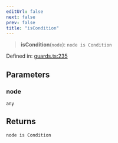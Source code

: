```yaml
---
editUrl: false
next: false
prev: false
title: "isCondition"
---
```


> **isCondition**(`node`): `node is Condition`

Defined in: [guards.ts:235](https://github.com/rcs-agents/rcs-lang/blob/2c0291a4209143052b64b2c6ec7573ef29bacea2/packages/ast/src/guards.ts#L235)

## Parameters

### node

`any`

## Returns

`node is Condition`
